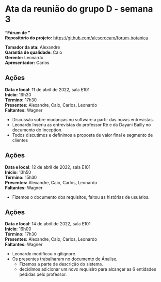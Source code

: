 # Ata da reunião do grupo D - semana 3
**“Fórum de ”**\
**Repositório do projeto:** https://github.com/alescrocaro/forum-botanica

**Tomador da ata:** Alexandre \
**Garantia de qualidade:** Caio \
**Gerente:** Leonardo \
**Apresentador:** Carlos

## Ações
**Data e local:** 11 de abril de 2022, sala E101\
**Início:** 16h30 \
**Término:** 17h30 \
**Presentes:** Alexandre, Caio, Carlos, Leonardo\
**Faltantes:** Wagner

- Discussão sobre mudanças no software a partir das novas entrevistas.
- Leonardo Inseriu as entrevistas do professor Ré e da Dayani Bailly no documento do Inception.
- Todos discutimos e definimos a proposta de valor final e segmento de clientes

## Ações
**Data e local:** 12 de abril de 2022, sala E101\
**Início:** 13h50 \
**Término:** 15h30 \
**Presentes:** Alexandre, Caio, Carlos, Leonardo\
**Faltantes:** Wagner

- Fizemos o documento dos requisitos, faltou as histórias de usuários.

## Ações
**Data e local:** 14 de abril de 2022, sala E101\
**Início:** 16h00 \
**Término:** 17h30 \
**Presentes:** Alexandre, Caio, Carlos, Leonardo\
**Faltantes:** Wagner 

- Leonardo modificou o gitignore.
- Os presentes trabalharam no documento de Ánalise.
  - Fizemos a parte de descrição do sistema.
  - decidimos adicionar um novo requisiro para alcançar as 6 entidades pedidas pelo professor.
